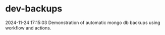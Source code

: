 # dev-backups
2024-11-24 17:15:03 Demonstration of automatic mongo db backups using workflow and actions.
